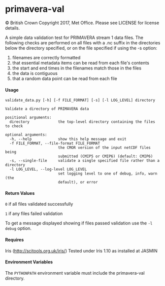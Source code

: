 # primavera-val

&copy; British Crown Copyright 2017, Met Office.
Please see LICENSE for license details.


A simple data validation test for PRIMAVERA stream 1 data files. The following
checks are performed on all files with a .nc suffix in the directories below
the directory specified, or on the file specified if using the -s option:

1. filenames are correctly formatted
2. that essential metadata items can be read from each file's contents
3. the start and end times in the filenames match those in the files
4. the data is contiguous
5. that a random data point can be read from each file

#### Usage
```
validate_data.py [-h] [-f FILE_FORMAT] [-s] [-l LOG_LEVEL] directory

Validate a directory of PRIMAVERA data

positional arguments:
  directory             the top-level directory containing the files to check

optional arguments:
  -h, --help            show this help message and exit
  -f FILE_FORMAT, --file-format FILE_FORMAT
                        the CMOR version of the input netCDF files being
                        submitted (CMIP5 or CMIP6) (default: CMIP6)
  -s, --single-file     validate a single specified file rather than a directory
  -l LOG_LEVEL, --log-level LOG_LEVEL
                        set logging level to one of debug, info, warn (the
                        default), or error
```
#### Return Values
`0` if all files validated successfully

`1` if any files failed validation

To get a message displayed showing if files passed validation use the
`-l debug` option.


#### Requires

Iris (http://scitools.org.uk/iris/) Tested under Iris 1.10 as installed at JASMIN

#### Environment Variables

The `PYTHONPATH` environment variable must include the primavera-val directory.
